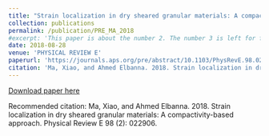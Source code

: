 ```yaml
---
title: "Strain localization in dry sheared granular materials: A compactivity-based approach"
collection: publications
permalink: /publication/PRE_MA_2018
#excerpt: 'This paper is about the number 2. The number 3 is left for future work.'
date: 2018-08-28
venue: 'PHYSICAL REVIEW E'
paperurl: 'https://journals.aps.org/pre/abstract/10.1103/PhysRevE.98.022906'
citation: 'Ma, Xiao, and Ahmed Elbanna. 2018. Strain localization in dry sheared granular materials: A compactivity-based approach. Physical Review E 98 (2): 022906.'
---
```


[Download paper here](https://xiaomaresearch.github.io/files/PhysRevE.98.022906.pdf)

Recommended citation: Ma, Xiao, and Ahmed Elbanna. 2018. Strain localization in dry sheared granular materials: A compactivity-based approach. Physical Review E 98 (2): 022906.
